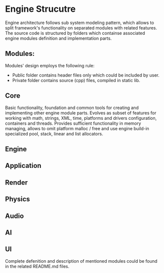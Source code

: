 # Engine Strucutre

Engine architecture follows sub system modeling pattern, which allows to split framework's functionality on 
separated modules with related features. The source code is structured by folders which containse associated
engine modules definition and implementation parts.  

## Modules:

Modules' design employs the following rule: 

* Public folder contains header files only which could be included by user.  
* Private folder contains source (cpp) files, compiled in static lib.

## Core

Basic functionality, foundation and common tools for creating and implementing other engine module parts.
Evolves as subset of features for working with math, strings, XML, time, platforms and drivers configuration,
containers and threads. Provides sufficient functionality in memory managing, allows to omit platform malloc / free
and use engine build-in specialized pool, stack, linear and list allocators. 

## Engine

## Application

## Render

## Physics

## Audio

## AI

## UI

Complete defenition and description of mentioned modules could be found in the related README.md files.
